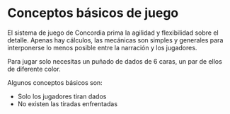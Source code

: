 # Conceptos básicos de juego

El sistema de juego de Concordia prima la agilidad y flexibilidad sobre el detalle. Apenas hay cálculos, las mecánicas son simples y generales para interponerse lo menos posible entre la narración y los jugadores.

Para jugar solo necesitas un puñado de dados de 6 caras, un par de ellos de diferente color.



Algunos conceptos básicos son:

* Solo los jugadores tiran dados
* No existen las tiradas enfrentadas
